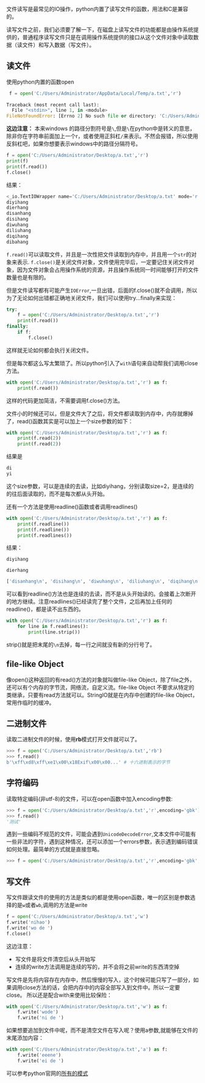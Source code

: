 文件读写是最常见的IO操作，python内置了读写文件的函数，用法和C是兼容的。

读写文件之前，我们必须要了解一下，在磁盘上读写文件的功能都是由操作系统提供的，普通程序读写文件只是在调用操作系统提供的接口从这个文件对象中读取数据（读文件）和写入数据（写文件）。

## 读文件
使用python内置的函数open
```python
 f = open('C:/Users/Administrator/AppData/Local/Temp/a.txt','r')
 
Traceback (most recent call last):
  File "<stdin>", line 1, in <module>
FileNotFoundError: [Errno 2] No such file or directory: 'C:/Users/Administrator/AppData/Local/Temp/a.txt'
```

**这边注意：**
本来windows 的路径分割符号是`\`,但是`\`在python中是转义的意思，除非你在字符串前面加上一个r，或者使用正斜杠`/`来表示。不然会报错，所以使用反斜杠吧，如果你想要表示windows中的路径分隔符号。

```python
f = open('C:/Users/Administrator/Desktop/a.txt','r')
print(f)
print(f.read())
f.close()
```
结果：
```python
<_io.TextIOWrapper name='C:/Users/Administrator/Desktop/a.txt' mode='r' encoding='cp936'>
diyihang
dierhang
disanhang
disihang
diwuhang
diliuhang
diqihang
dibahang
```

`f.read()`可以读取文件，并且是一次性把文件读取到内存中，并且用一个`str`的对象来表示.
`f.close()`是关闭文件对象，文件使用完毕后，一定要记住关闭文件对象，因为文件对象会占用操作系统的资源，并且操作系统同一时间能够打开的文件数量也是有限的。

但是文件读写都有可能产生`IOError`,一旦出错，后面的f.close()就不会调用，所以为了无论如何出错都正确地关闭文件，我们可以使用try...finally来实现：
```python
try:
    f = open('C:/Users/Administrator/Desktop/a.txt','r')
    print(f.read())
finally:
    if f:
        f.close()
```

这样就无论如何都会执行关闭文件。

但是每次都这么写太繁琐了。所以python引入了`with`语句来自动帮我们调用close方法。

```python
with open('C:/Users/Administrator/Desktop/a.txt','r') as f:
    print(f.read())
```
这样的代码更加简洁，不需要调用f.close()方法。


文件小的时候还可以，但是文件大了之后，将文件都读取到内存中，内存就爆掉了，read()函数其实是可以加上一个size参数的如下：
```python
with open('C:/Users/Administrator/Desktop/a.txt','r') as f:
    print(f.read(2))
    print(f.read(2))
```
结果是
```python
di
yi
```

这个size参数，可以是连续的去读，比如diyihang，分别读取size=2，是连续的的往后面读取的，而不是每次都从头开始。

还有一个方法是使用readline()函数或者调用readlines()
```python
with open('C:/Users/Administrator/Desktop/a.txt','r') as f:
    print(f.readline())
    print(f.readline())
    print(f.readlines())
```
结果：
```python
diyihang

dierhang

['disanhang\n', 'disihang\n', 'diwuhang\n', 'diliuhang\n', 'diqihang\n', 'dibahang\n']
```

可以看到readline()方法也是连续的去读，而不是从头开始读的。会接着上次断开的地方继续。注意readlines()已经读完了整个文件，之后再加上任何的readline()，都是读不出东西的。
```python
with open('C:/Users/Administrator/Desktop/a.txt','r') as f:
    for line in f.readlines():
        print(line.strip())
```
strip()就是把末尾的`\n`去掉，每一行之间就没有新的分行号了。

## file-like Object

像open()这种返回的有read()方法的对象就叫做file-like Object，除了file之外，还可以有个内存的字节流，网络流，自定义流。file-like Object 不要求从特定的类继承，只要有read方法就可以。StringIO就是在内存中创建的file-like Object，常用作临时的缓冲。

## 二进制文件

读取二进制文件的时候，使用**rb**模式打开文件就可以了。
```python
>>> f = open('C:/Users/Administrator/Desktop/a.txt','rb')
>>> f.read()
b'\xff\xd8\xff\xe1\x00\x18Exif\x00\x00...' # 十六进制表示的字节
```

## 字符编码
读取特定编码(非utf-8)的文件，可以在open函数中加入encoding参数:
```python
>>> f = open('C:/Users/Administrator/Desktop/a.txt','r',encoding='gbk')
>>> f.read()
'测试'
```

遇到一些编码不规范的文件，可能会遇到`UnicodeDecodeError`,文本文件中可能有一些非法的字符，遇到这种情况，还可以添加一个errors参数，表示遇到编码错误如何处理。最简单的方式就是直接忽略。
```python
>>> f = open('C:/Users/Administrator/Desktop/a.txt','r',encoding='gbk',errors='ignore')
```


## 写文件
写文件跟读文件的使用的方法是类似的都是使用open函数，唯一的区别是参数选择的是`w`或者`wb`,调用的方法是write
```python
f = open('C:/Users/Administrator/Desktop/a.txt','w')
f.write('nihao')
f.write('wo de ')
f.close()
```
这边注意：
* 写文件是将文件清空后从头开始写
* 连续的write方法调用是连续的写的，并不会将之前write的东西清空掉

写文件是先将内容存在内存中，然后慢慢的写入，这个时候可能只写了一部分，如果调用close方法的话，会把内存中的内容全部写入到文件中。所以一定要close。
所以还是配合with来使用比较保险：

```python
with open('C:/Users/Administrator/Desktop/a.txt','w') as f:
    f.write('wode')
    f.write('ni de ')
```

如果想要追加到文件中呢，而不是清空文件在写入呢？使用a参数,就能够在文件的末尾添加内容：
```python
with open('C:/Users/Administrator/Desktop/a.txt','a') as f:
    f.write('eeene')
    f.write('ei de ')
```

可以参考python官网的[所有的模式](https://docs.python.org/3/library/functions.html#open)

